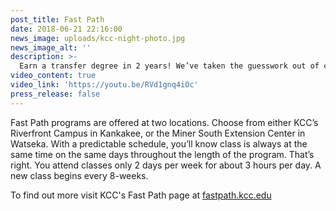 ```yaml
---
post_title: Fast Path
date: 2018-06-21 22:16:00
news_image: uploads/kcc-night-photo.jpg
news_image_alt: ''
description: >-
  Earn a transfer degree in 2 years! We’ve taken the guesswork out of college so you can focus on being successful.
video_content: true
video_link: 'https://youtu.be/RVd1gnq4iOc'
press_release: false
---
```


Fast Path programs are offered at two locations. Choose from either KCC’s Riverfront Campus in Kankakee, or the Miner South Extension Center in Watseka. With a predictable schedule, you’ll know class is always at the same time on the same days throughout the length of the program. That’s right. You attend classes only 2 days per week for about 3 hours per day. A new class begins every 8-weeks.

To find out more visit KCC's Fast Path page at <a href="http://fastpath.kcc.edu" target="_blank" rel="noopener">fastpath.kcc.edu</a>
